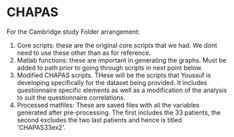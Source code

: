 # CHAPAS
For the Cambridge study 
Folder arrangement:
1. Core scripts: these are the original core scripts that we had. We dont need to use these other than as for reference. 
2. Matlab functions: these are important in generating the graphs. Must be added to path prior to going through scripts in next point below. 
3. Modified CHAPAS scripts. THese will be the scripts that Youssuf is developing specifically for the dataset being provided. It includes questionnaire specific elements as well as a modification of the analysis to suit the questionnaire correlations. 
4. Processed matfiles: These are saved files with all the variables generated after pre-processing. The first includes the 33 patients, the second excludes the two last patients and hence is titled 'CHAPAS33ex2'.
